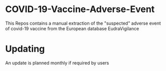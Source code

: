 # COVID-19-Vaccine-Adverse-Event
This Repos contains a manual extraction of the "suspected" adverse event of covid-19 vaccine from the European database EudraVigilance 

# Updating
An update is planned monthly if required by users 
